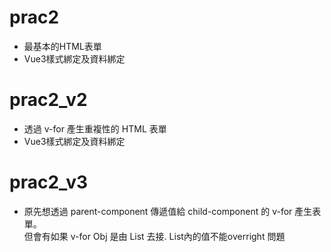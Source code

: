 # prac2
* 最基本的HTML表單
* Vue3樣式綁定及資料綁定
# prac2_v2
* 透過 v-for 產生重複性的 HTML 表單
* Vue3樣式綁定及資料綁定
# prac2_v3
* 原先想透過 parent-component 傳遞值給 child-component 的 v-for 產生表單。  
但會有如果 v-for Obj 是由 List 去接. List內的值不能overright 問題  
<!-- * 現在一樣 v-for 但未透過元件傳遞  直接 child-component內事情自己做完再 render -->